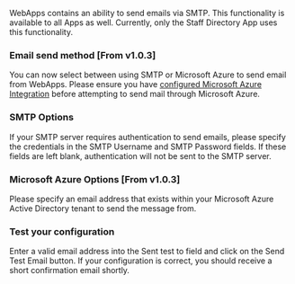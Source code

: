 WebApps contains an ability to send emails via SMTP. This functionality is available to all Apps as well.
Currently, only the Staff Directory App uses this functionality.

### Email send method [From v1.0.3]
You can now select between using SMTP or Microsoft Azure to send email from WebApps. Please ensure you have [configured Microsoft Azure Integration](./azure-integration-setup.md) before attempting to send mail through Microsoft Azure.

### SMTP Options
If your SMTP server requires authentication to send emails, please specify the credentials in the SMTP Username and SMTP Password fields.
If these fields are left blank, authentication will not be sent to the SMTP server.

### Microsoft Azure Options [From v1.0.3]
Please specify an email address that exists within your Microsoft Azure Active Directory tenant to send the message from.

### Test your configuration
Enter a valid email address into the Sent test to field and click on the Send Test Email button. If your configuration is correct, you should receive a short confirmation email shortly.